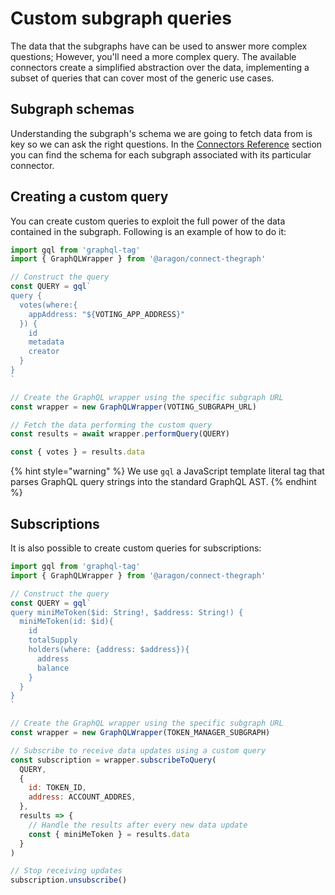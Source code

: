 # Custom subgraph queries

The data that the subgraphs have can be used to answer more complex questions; However, you'll need a more complex query. The available connectors create a simplified abstraction over the data, implementing a subset of queries that can cover most of the generic use cases.

## Subgraph schemas

Understanding the subgraph's schema we are going to fetch data from is key so we can ask the right questions. In the [Connectors Reference](https://github.com/aragon/connect/tree/b37f23401732b2bb3a99c5d01a3bee5c0402f01c/docs/connectors/organization.md) section you can find the schema for each subgraph associated with its particular connector.

## Creating a custom query

You can create custom queries to exploit the full power of the data contained in the subgraph. Following is an example of how to do it:

```javascript
import gql from 'graphql-tag'
import { GraphQLWrapper } from '@aragon/connect-thegraph'

// Construct the query
const QUERY = gql`
query {
  votes(where:{
    appAddress: "${VOTING_APP_ADDRESS}"
  }) {
    id
    metadata
    creator
  }
}
`

// Create the GraphQL wrapper using the specific subgraph URL
const wrapper = new GraphQLWrapper(VOTING_SUBGRAPH_URL)

// Fetch the data performing the custom query
const results = await wrapper.performQuery(QUERY)

const { votes } = results.data
```

{% hint style="warning" %}
We use `gql` a JavaScript template literal tag that parses GraphQL query strings into the standard GraphQL AST.
{% endhint %}

## Subscriptions

It is also possible to create custom queries for subscriptions:

```javascript
import gql from 'graphql-tag'
import { GraphQLWrapper } from '@aragon/connect-thegraph'

// Construct the query
const QUERY = gql`
query miniMeToken($id: String!, $address: String!) {
  miniMeToken(id: $id){
    id
    totalSupply
    holders(where: {address: $address}){
      address
      balance
    }
  }
}
`

// Create the GraphQL wrapper using the specific subgraph URL
const wrapper = new GraphQLWrapper(TOKEN_MANAGER_SUBGRAPH)

// Subscribe to receive data updates using a custom query
const subscription = wrapper.subscribeToQuery(
  QUERY,
  {
    id: TOKEN_ID,
    address: ACCOUNT_ADDRES,
  },
  results => {
    // Handle the results after every new data update
    const { miniMeToken } = results.data
  }
)

// Stop receiving updates
subscription.unsubscribe()
```

